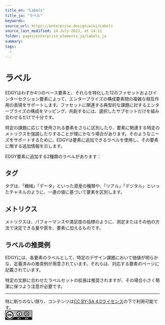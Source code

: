 ```yaml
---
title_en: "Labels"
title_ja: "ラベル"
keywords: 
source_url: https://enterprise.design/wiki/Labels
source_last_modified: 14 July 2023, at 14:11
folder: pages/enterprise_elements_ja/labels_ja
summary:
tags: 
  - 
---
```

# ラベル
EDGYはわずか4つのベース要素と、それらを特化した12のファセットおよびインターセクション要素によって、エンタープライズの構成要素間の複雑な相互作用の表現をサポートします。ファセットに関連する典型的な課題に対するエンタープライズの構成をマッピング、共創するには、選択したサブセットだけを組み合わせるだけで十分です。

特定の課題に応じて使用される要素をさらに区別したり、要素に関連する特定のメトリクスを強調したりすることが理にかなう場合があります。そのようなニーズをサポートするために、EDGYは要素に追加できるラベルを使用し、その要素に関する追加情報を示します。

EDGY要素に追加する2種類のラベルがあります：

## タグ
タグは、「機械」「データ」といった資産の種類や、「リアル」「デジタル」といったチャネルのように、一連の値に基づいて要素を区別します。

## メトリクス
メトリクスは、パフォーマンスや満足度の指標のように、測定またはその他の方法で決定できる量や質を、要素に加えるものです。

## ラベルの推奨例
EDGYには、各要素のラベルとして、特定のデザイン課題において価値が明らかな、定義済みの推奨例が用意されています。それらは、対応する要素のページに記載されています。

特定の文脈に合わせたラベルセットの拡張は推奨されますが、その場合小さく簡潔に保つよう注意が必要です。

---
特に断りのない限り、コンテンツは[CC BY-SA 4.0ライセンス](/pages/license_ja.md)の下で利用可能です。
<br><a href="/pages/license_ja.md"> <img src="https://github.com/Yoshiyuki-iasa/EDGY23_ja/blob/main/media/cc.png?raw=true" alt="CC logo"></a>
